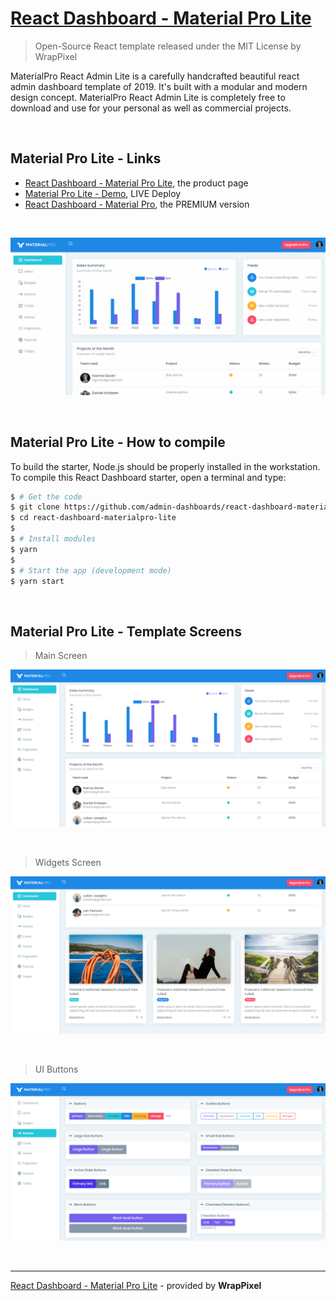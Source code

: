 # [React Dashboard - Material Pro Lite](https://www.wrappixel.com/templates/materialpro-react-admin-lite/?ref=157)

> Open-Source React template released under the MIT License by WrapPixel

MaterialPro React Admin Lite is a carefully handcrafted beautiful react admin dashboard template of 2019. It's built with a modular and modern design concept. MaterialPro React Admin Lite is completely free to download and use for your personal as well as commercial projects.

<br />

## Material Pro Lite - Links

- [React Dashboard - Material Pro Lite](https://www.wrappixel.com/templates/materialpro-react-admin-lite/?ref=157), the product page
- [Material Pro Lite - Demo](https://www.wrappixel.com/demos/free-admin-templates/materialpro-reactadmin-lite/landingpage/index.html?ref=157), LIVE Deploy
- [React Dashboard - Material Pro](https://www.wrappixel.com/templates/materialpro-react-redux-admin/?ref=157), the PREMIUM version

<br />

![React Dashboard - Material Pro Lite, animated presentation.](https://raw.githubusercontent.com/admin-dashboards/react-dashboard-materialpro-lite/master/media/react-dashboard-materialpro-intro.gif)

<br />

## Material Pro Lite - How to compile

To build the starter, Node.js should be properly installed in the workstation. To compile this React Dashboard starter, open a terminal and type: 

```bash
$ # Get the code
$ git clone https://github.com/admin-dashboards/react-dashboard-materialpro-lite.git
$ cd react-dashboard-materialpro-lite
$
$ # Install modules
$ yarn
$
$ # Start the app (development mode)
$ yarn start
```

<br />

## Material Pro Lite - Template Screens

> Main Screen

![React Dashboard - Material Pro Lite, main dashboard screen.](https://raw.githubusercontent.com/admin-dashboards/react-dashboard-materialpro-lite/master/media/react-dashboard-materialpro-screen.png)

<br />

> Widgets Screen

![React Dashboard - Material Pro Lite, widgets screen.](https://raw.githubusercontent.com/admin-dashboards/react-dashboard-materialpro-lite/master/media/react-dashboard-materialpro-screen-widgets.png)

<br />

> UI Buttons

![React Dashboard - Material Pro Lite, buttons screen.](https://raw.githubusercontent.com/admin-dashboards/react-dashboard-materialpro-lite/master/media/react-dashboard-materialpro-screen-buttons.png)

<br />

---
[React Dashboard - Material Pro Lite](https://www.wrappixel.com/templates/materialpro-react-admin-lite/?ref=157) - provided by **WrapPixel**
